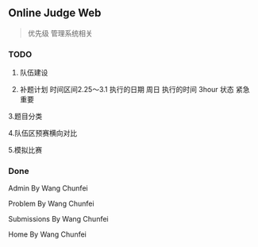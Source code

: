 ## Online Judge Web
> 优先级 管理系统相关

### TODO
  1. 队伍建设 
  
  2. 补题计划
    时间区间2.25～3.1
    执行的日期 周日
    执行的时间 3hour
    状态 紧急 重要
  
  3.题目分类
  
  4.队伍区预赛横向对比
  
  5.模拟比赛

### Done
  Admin By Wang Chunfei
  
  Problem By Wang Chunfei
  
  Submissions By Wang Chunfei
  
  Home By Wang Chunfei
  
